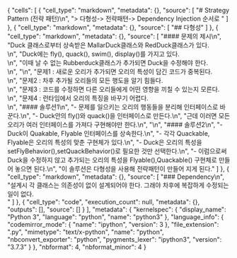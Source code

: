 {
 "cells": [
  {
   "cell_type": "markdown",
   "metadata": {},
   "source": [
    "# Strategy Pattern (전략 패턴)\n",
    "> 다형성-> 전략패텬-> Dependency Injection 순서로 "
   ]
  },
  {
   "cell_type": "markdown",
   "metadata": {},
   "source": [
    "## 다형성"
   ]
  },
  {
   "cell_type": "markdown",
   "metadata": {},
   "source": [
    "#### 문제의 제시\n",
    "Duck 클래스로부터 상속받은 MallarDuck클래스와 RedDuck클래스가 있다.<br>\n",
    "Duck에는 fly(), quack(), swim(), display()를 가지고 있다.<br>\n",
    "이때 날 수 없는 Rubberduck클래스가 추가되면 Duck을 수정해야 한다.<br>\n",
    "\n",
    "문제1 : 새로운 오리가 추가되면 오리의 특성이 담긴 코드가 중복된다.<br> \n",
    "문제2 : 차후 추가될 오리들의 모든 행도을 알기 힘들다.<br>\n",
    "문제3 : 코드를 수정하면 다른 오리들에게 어떤 영향을 끼칠 수 있는지 모른다.<br>\n",
    "문제4 : 런타임에서 오리의 특징을 바꾸기 어렵다.<br>\n",
    "#### 솔루션1\n",
    "- 문제를 일으키는 오리의 행동들을 분리해 인터페이스로 바꾼다.\n",
    "- Duck안의 fly()와 quack()을 인터페이스로 만든다.\n",
    "근데 이러면 모든 오리가 여러 인터페이스를 가져다 구현해야만 한다.\n",
    "\n",
    "#### 솔루션2\n",
    "- Duck이 Quakable, Flyable 인터페이스를 상속한다.\n",
    "- 각각 Quackable, Flyable은 오리의 특성의 맞춘 구현체가 있다.\n",
    "- Duck은 오리의 특성을 setFlyBehavior(),setQuackBehavior()로 필요한 것만 선택한다.\n",
    "- 이럼으로써 Duck을 수정하지 않고 추가되는 오리의 특성을 Flyable(),Quackable() 구현체로 만들어 놓으면 된다.\n",
    "이 솔루션은 다형성을 사용해 전략패턴이 만들어 지게 된다."
   ]
  },
  {
   "cell_type": "markdown",
   "metadata": {},
   "source": [
    "### Dependency\n",
    "설계시 각 클래스는 의존성이 없이 설계되어야 한다. 그래야 차후에 복잡하게 수정되는 일이 없다.<br>"
   ]
  },
  {
   "cell_type": "code",
   "execution_count": null,
   "metadata": {},
   "outputs": [],
   "source": []
  }
 ],
 "metadata": {
  "kernelspec": {
   "display_name": "Python 3",
   "language": "python",
   "name": "python3"
  },
  "language_info": {
   "codemirror_mode": {
    "name": "ipython",
    "version": 3
   },
   "file_extension": ".py",
   "mimetype": "text/x-python",
   "name": "python",
   "nbconvert_exporter": "python",
   "pygments_lexer": "ipython3",
   "version": "3.7.3"
  }
 },
 "nbformat": 4,
 "nbformat_minor": 4
}
